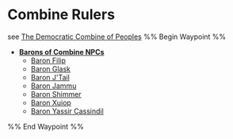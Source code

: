 # Combine Rulers

see [The Democratic Combine of Peoples](..\..\..\..\..\Notes%20on%20the%20Multiverse\Inner\Alaturmen\About%20People\Nations\The%20Democratic%20Combine%20of%20Peoples\The%20Democratic%20Combine%20of%20Peoples.md)
%% Begin Waypoint %%

* **[Barons of Combine NPCs](Barons%20of%20Combine%20NPCs.md)**
  * [Baron Filip](Baron%20Filip.md)
  * [Baron Glask](Baron%20Glask.md)
  * [Baron J'Tail](Baron%20J'Tail.md)
  * [Baron Jammu](Baron%20Jammu.md)
  * [Baron Shimmer](Baron%20Shimmer.md)
  * [Baron Xuiop](Baron%20Xuiop.md)
  * [Baron Yassir Cassindil](Baron%20Yassir%20Cassindil.md)

%% End Waypoint %%
